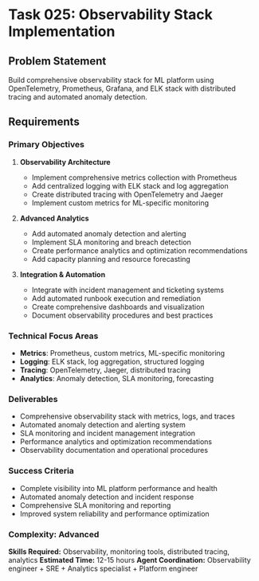 # Task 025: Observability Stack Implementation

## Problem Statement
Build comprehensive observability stack for ML platform using OpenTelemetry, Prometheus, Grafana, and ELK stack with distributed tracing and automated anomaly detection.

## Requirements

### Primary Objectives
1. **Observability Architecture**
   - Implement comprehensive metrics collection with Prometheus
   - Add centralized logging with ELK stack and log aggregation
   - Create distributed tracing with OpenTelemetry and Jaeger
   - Implement custom metrics for ML-specific monitoring

2. **Advanced Analytics**
   - Add automated anomaly detection and alerting
   - Implement SLA monitoring and breach detection
   - Create performance analytics and optimization recommendations
   - Add capacity planning and resource forecasting

3. **Integration & Automation**
   - Integrate with incident management and ticketing systems
   - Add automated runbook execution and remediation
   - Create comprehensive dashboards and visualization
   - Document observability procedures and best practices

### Technical Focus Areas
- **Metrics**: Prometheus, custom metrics, ML-specific monitoring
- **Logging**: ELK stack, log aggregation, structured logging
- **Tracing**: OpenTelemetry, Jaeger, distributed tracing
- **Analytics**: Anomaly detection, SLA monitoring, forecasting

### Deliverables
- Comprehensive observability stack with metrics, logs, and traces
- Automated anomaly detection and alerting system
- SLA monitoring and incident management integration
- Performance analytics and optimization recommendations
- Observability documentation and operational procedures

### Success Criteria
- Complete visibility into ML platform performance and health
- Automated anomaly detection and incident response
- Comprehensive SLA monitoring and reporting
- Improved system reliability and performance optimization

### Complexity: Advanced
**Skills Required:** Observability, monitoring tools, distributed tracing, analytics
**Estimated Time:** 12-15 hours
**Agent Coordination:** Observability engineer + SRE + Analytics specialist + Platform engineer
